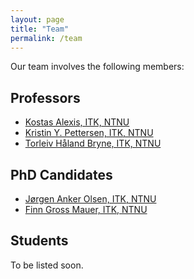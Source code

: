 ```yaml
---
layout: page
title: "Team"
permalink: /team
---
```


Our team involves the following members:

## Professors
* [Kostas Alexis, ITK, NTNU](https://www.ntnu.no/ansatte/konstantinos.alexis)
* [Kristin Y. Pettersen, ITK, NTNU](https://www.ntnu.edu/employees/kristin.y.pettersen)
* [Torleiv Håland Bryne, ITK, NTNU](https://www.ntnu.no/ansatte/torleiv.h.bryne)

## PhD Candidates
* [Jørgen Anker Olsen, ITK, NTNU](https://www.ntnu.no/ansatte/jorgen.a.olsen)
* [Finn Gross Mauer, ITK, NTNU](https://www.ntnu.no/ansatte/finn.g.maurer)

## Students
To be listed soon. 
